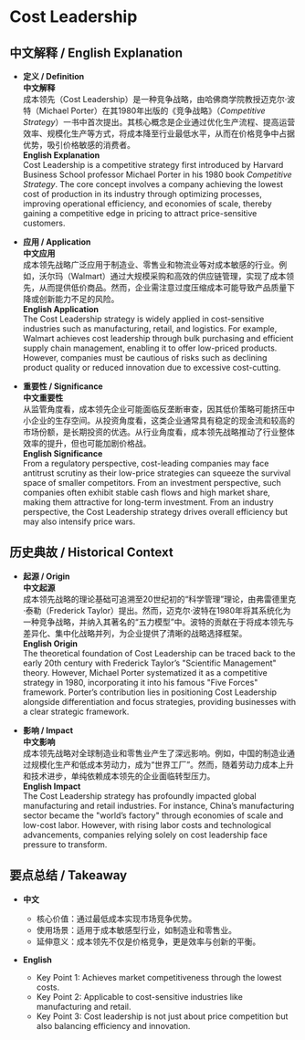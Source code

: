 # Cost Leadership

## 中文解释 / English Explanation

* **定义 / Definition**  
  **中文解释**  
  成本领先（Cost Leadership）是一种竞争战略，由哈佛商学院教授迈克尔·波特（Michael Porter）在其1980年出版的《竞争战略》（*Competitive Strategy*）一书中首次提出。其核心概念是企业通过优化生产流程、提高运营效率、规模化生产等方式，将成本降至行业最低水平，从而在价格竞争中占据优势，吸引价格敏感的消费者。  
  **English Explanation**  
  Cost Leadership is a competitive strategy first introduced by Harvard Business School professor Michael Porter in his 1980 book *Competitive Strategy*. The core concept involves a company achieving the lowest cost of production in its industry through optimizing processes, improving operational efficiency, and economies of scale, thereby gaining a competitive edge in pricing to attract price-sensitive customers.

* **应用 / Application**  
  **中文应用**  
  成本领先战略广泛应用于制造业、零售业和物流业等对成本敏感的行业。例如，沃尔玛（Walmart）通过大规模采购和高效的供应链管理，实现了成本领先，从而提供低价商品。然而，企业需注意过度压缩成本可能导致产品质量下降或创新能力不足的风险。  
  **English Application**  
  The Cost Leadership strategy is widely applied in cost-sensitive industries such as manufacturing, retail, and logistics. For example, Walmart achieves cost leadership through bulk purchasing and efficient supply chain management, enabling it to offer low-priced products. However, companies must be cautious of risks such as declining product quality or reduced innovation due to excessive cost-cutting.

* **重要性 / Significance**  
  **中文重要性**  
  从监管角度看，成本领先企业可能面临反垄断审查，因其低价策略可能挤压中小企业的生存空间。从投资角度看，这类企业通常具有稳定的现金流和较高的市场份额，是长期投资的优选。从行业角度看，成本领先战略推动了行业整体效率的提升，但也可能加剧价格战。  
  **English Significance**  
  From a regulatory perspective, cost-leading companies may face antitrust scrutiny as their low-price strategies can squeeze the survival space of smaller competitors. From an investment perspective, such companies often exhibit stable cash flows and high market share, making them attractive for long-term investment. From an industry perspective, the Cost Leadership strategy drives overall efficiency but may also intensify price wars.

## 历史典故 / Historical Context

* **起源 / Origin**  
  **中文起源**  
  成本领先战略的理论基础可追溯至20世纪初的“科学管理”理论，由弗雷德里克·泰勒（Frederick Taylor）提出。然而，迈克尔·波特在1980年将其系统化为一种竞争战略，并纳入其著名的“五力模型”中。波特的贡献在于将成本领先与差异化、集中化战略并列，为企业提供了清晰的战略选择框架。  
  **English Origin**  
  The theoretical foundation of Cost Leadership can be traced back to the early 20th century with Frederick Taylor’s "Scientific Management" theory. However, Michael Porter systematized it as a competitive strategy in 1980, incorporating it into his famous "Five Forces" framework. Porter’s contribution lies in positioning Cost Leadership alongside differentiation and focus strategies, providing businesses with a clear strategic framework.

* **影响 / Impact**  
  **中文影响**  
  成本领先战略对全球制造业和零售业产生了深远影响。例如，中国的制造业通过规模化生产和低成本劳动力，成为“世界工厂”。然而，随着劳动力成本上升和技术进步，单纯依赖成本领先的企业面临转型压力。  
  **English Impact**  
  The Cost Leadership strategy has profoundly impacted global manufacturing and retail industries. For instance, China’s manufacturing sector became the "world’s factory" through economies of scale and low-cost labor. However, with rising labor costs and technological advancements, companies relying solely on cost leadership face pressure to transform.

## 要点总结 / Takeaway

* **中文**  
  - 核心价值：通过最低成本实现市场竞争优势。  
  - 使用场景：适用于成本敏感型行业，如制造业和零售业。  
  - 延伸意义：成本领先不仅是价格竞争，更是效率与创新的平衡。  

* **English**  
  - Key Point 1: Achieves market competitiveness through the lowest costs.  
  - Key Point 2: Applicable to cost-sensitive industries like manufacturing and retail.  
  - Key Point 3: Cost leadership is not just about price competition but also balancing efficiency and innovation.